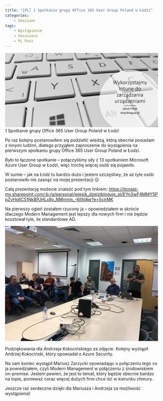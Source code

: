 ```yaml
---
title: "[PL] 1 Spotkanie grupy Office 365 User Group Poland w Łodzi"
categories:
    - Sessions
tags:
    - Wystąpienie
    - Sesssions
    - PL Post
---
```

!["[PL] 1 Spotkanie grupy Office 365 User Group Poland w Łodzi"](/assets/images/posts/1-spotkanie-grupy-office-365-user-group-poland-w-lodzi/top.jpg)1 Spotkanie grupy Office 365 User Group Poland w Łodzi

Po raz kolejny postanowiłem się podzielić wiedzą, którą obecnie posiadam z innymi ludźmi, dlatego przyjąłem zaproszenie do wystąpienia na pierwszym spotkaniu grupy Office 365 User Group Poland w Łodzi.

Było to łączone spotkanie – połączyliśmy siły z 13 spotkaniem Microsoft Azure User Group w Łodzi, więc trochę więcej osób się pojawiło.

W sumie – jak na Łódź to bardzo dużo i jestem szczęśliwy, że aż tyle osób postanowiło nie zasnąć na mojej prezentacji 😉

Całą prezentację możecie znaleźć pod tym linkiem: https://itcnspl-my.sharepoint.com/:b:/g/personal/jpiesik_dzejzibloguje_pl/EYn3wF4MMY5PpZvHs6C51NkBPJHLx8y_NMnmm_-6lthlAw?e=5cirMK

Na pierwszy ogień zostałem rzucony ja – opowiedziałem w skrócie dlaczego Modern Management jest lepszy dla nowych firm i nie będzie kosztował tyle, ile standardowe AD.

!["[PL] 1 Spotkanie grupy Office 365 User Group Poland w Łodzi"](/assets/images/posts/1-spotkanie-grupy-office-365-user-group-poland-w-lodzi/pic.jpg)

Podziękowania dla Andrzeja Kokocińskiego za zdjęcie.
Kolejny wystąpił Andrzej Kokociński, który opowiadał o Azure Security.

Na sam koniec wystąpił Mariusz Zarzycki opowiadając o połączeniu tego co ja powiedziałem, czyli Modern Management w połączeniu z środowiskiem on-premise. Jestem pewien, że jest to temat, który będzie obecnie bardzo na topie, ponieważ coraz więcej dużych firm chce iść w kierunku chmury.

Jeszcze raz serdeczne dzięki dla Mariusza i Andrzeja za możliwość wystąpienia!